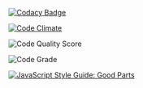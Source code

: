 [![Codacy Badge](https://app.codacy.com/project/badge/Grade/a502bdfe97014e40b6c2f40a23154adf)](https://www.codacy.com/gh/Arnold-bornagain/getting-started/dashboard?utm_source=github.com&amp;utm_medium=referral&amp;utm_content=Arnold-bornagain/getting-started&amp;utm_campaign=Badge_Grade)

[![Code Climate](https://codeclimate.com/github/Arnold-bornagain/getting-started.png)](https://codeclimate.com/github/Arnold-bornagain/getting-started)

![Code Quality Score](https://www.code-inspector.com/project/29037/score/svg)

![Code Grade](https://www.code-inspector.com/project/29037/status/svg)


[![JavaScript Style Guide: Good Parts](https://img.shields.io/badge/code%20style-goodparts-brightgreen.svg?style=flat)](https://github.com/dwyl/goodparts "JavaScript The Good Parts")

